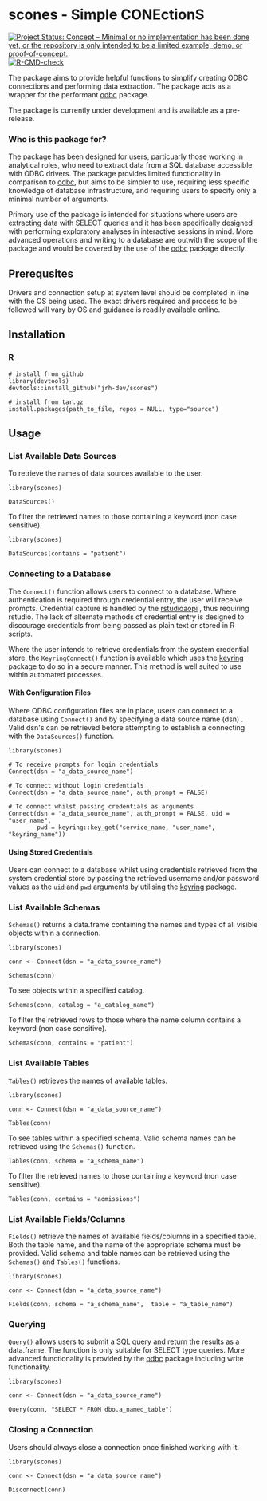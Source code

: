 # scones - Simple CONEctionS

<!-- badges: start -->
[![Project Status: Concept – Minimal or no implementation has been done yet, or the repository is only intended to be a limited example, demo, or proof-of-concept.](https://www.repostatus.org/badges/latest/concept.svg)](https://www.repostatus.org/#concept)
[![R-CMD-check](https://github.com/jrh-dev/scones/workflows/R-CMD-check/badge.svg)](https://github.com/jrh-dev/scones/actions)
  <!-- badges: end -->

The package aims to provide helpful functions to simplify creating ODBC connections and performing data extraction. The package acts as a wrapper for the performant [odbc](https://github.com/r-dbi/odbc) package.

The package is currently under development and is available as a pre-release.

### Who is this package for?
The package has been designed for users, particuarly those working in analytical roles, who need to extract data from a SQL database accessible with ODBC drivers. The package provides limited functionality in comparison to [odbc](https://github.com/r-dbi/odbc), but aims to be simpler to use, requiring less specific knowledge of database infrastructure, and requiring users to specify only a minimal number of arguments.

Primary use of the package is intended for situations where users are extracting data with SELECT queries and it has been specifically designed with performing exploratory analyses in interactive sessions in mind. More advanced operations and writing to a database are outwith the scope of the package and would be covered by the use of the [odbc](https://github.com/r-dbi/odbc) package directly.

## Prerequsites
Drivers and connection setup at system level should be completed in line with the OS being used. The exact drivers required and process to be followed will vary by OS and guidance is readily available online.

## Installation
### R
```
# install from github
library(devtools)
devtools::install_github("jrh-dev/scones")

# install from tar.gz
install.packages(path_to_file, repos = NULL, type="source")
```

## Usage
### List Available  Data Sources
To retrieve the names of data sources available to the user.
```
library(scones)

DataSources()
```
To filter the retrieved names to those containing a keyword (non case sensitive). 
```
library(scones)

DataSources(contains = "patient")
```
### Connecting to a Database
The `Connect()` function allows users to connect to a database.  Where authentication is required through credential entry, the user will receive prompts.  Credential capture is handled by the  [rstudioaopi](https://github.com/rstudio/rstudioapi) , thus requiring rstudio. The lack of alternate methods of credential entry is designed to discourage credentials from being passed as plain text or stored in R scripts. 

Where the user intends to retrieve credentials from  the system credential store, the `KeyringConnect()` function is available which uses the [keyring](https://github.com/r-lib/keyring) package to do so in a secure manner. This method is well suited to use within automated processes.

#### With Configuration Files

Where ODBC configuration files are in place, users can connect to a database using `Connect()` and by specifying a  data source name (dsn) .  Valid dsn's can be retrieved before attempting to establish a connecting with the `DataSources()` function.
```
library(scones)

# To receive prompts for login credentials
Connect(dsn = "a_data_source_name")

# To connect without login credentials
Connect(dsn = "a_data_source_name", auth_prompt = FALSE)

# To connect whilst passing credentials as arguments
Connect(dsn = "a_data_source_name", auth_prompt = FALSE, uid = "user_name",
        pwd = keyring::key_get("service_name, "user_name", "keyring_name"))
```

#### Using Stored Credentials
Users can connect to a database whilst using credentials retrieved from the system credential store by passing the retrieved username and/or password values as the `uid` and `pwd` arguments by utilising the [keyring](https://github.com/r-lib/keyring) package.

### List Available Schemas
`Schemas()` returns a data.frame containing the names and types of all visible objects within a connection. 
```
library(scones)

conn <- Connect(dsn = "a_data_source_name")

Schemas(conn)
```
 To see objects within a specified catalog.
```
Schemas(conn, catalog = "a_catalog_name")
```
To filter the retrieved rows to those where the name column contains a keyword (non case sensitive). 
```
Schemas(conn, contains = "patient")
```

### List Available Tables
`Tables()` retrieves the names of available tables.
```
library(scones)

conn <- Connect(dsn = "a_data_source_name")

Tables(conn)
```
 To see tables within a specified schema. Valid schema names can be retrieved using the `Schemas()`  function.
```
Tables(conn, schema = "a_schema_name")
```
To filter the retrieved names to those containing a keyword (non case sensitive). 
```
Tables(conn, contains = "admissions")
```

### List Available Fields/Columns
`Fields()` retrieve the names of available fields/columns in a specified table. Both the table name, and the name of the appropriate schema must be provided. Valid schema and table names can be retrieved using the `Schemas()`  and  `Tables()` functions. 
```
library(scones)

conn <- Connect(dsn = "a_data_source_name")

Fields(conn, schema = "a_schema_name",  table = "a_table_name")
```

### Querying
`Query()` allows users to submit a SQL query and return the results as a data.frame. The function is only suitable for SELECT type queries. More advanced functionality is provided by the [odbc](https://github.com/r-dbi/odbc)  package including write functionality. 
```
library(scones)

conn <- Connect(dsn = "a_data_source_name")

Query(conn, "SELECT * FROM dbo.a_named_table")
```

### Closing a Connection
Users should always close a connection once finished working with it.
```
library(scones)

conn <- Connect(dsn = "a_data_source_name")

Disconnect(conn)
```
